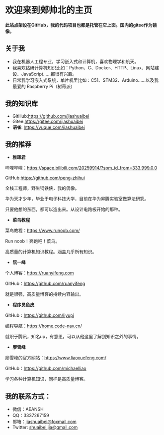 # 欢迎来到郏帅北的主页
**此站点架设在GitHub，我的代码项目也都是托管在它上面。国内的gitee作为镜像。**
## 关于我
- 我在机器人工程专业，学习嵌入式和计算机，喜欢物理学和航天。
- 我喜欢钻研计算机知识比如：Python、C、Docker、HTTP、Linux、网站建设、JavaScript……都很有兴趣。
- 日常我学习嵌入式系统，单片机里比如：C51、STM32、Arduino……以及我最爱的 Raspberry Pi（树莓派）
## 我的知识库
- GitHub:https://github.com/jiashuaibei
- Gitee:https://gitee.com/jiashuaibei
- **语雀**: https://yuque.com/jiashuaibei
## 我的推荐

- **稚晖君**

哔哩哔哩：https://space.bilibili.com/20259914/?spm_id_from=333.999.0.0

GitHub:https://github.com/peng-zhihui

全栈工程师，野生钢铁侠，我的偶像。

华为天才少年，毕业于电子科技大学，目前在华为昇腾实验室做算法研究。

只要他想的东西，都可以造出来。从设计电路板开始的那种。

- **菜鸟教程**

菜鸟教程：https://www.runoob.com/

Run noob！奔跑吧！菜鸟。

高质量的计算机知识教程。涵盖几乎所有知识。

- **阮一峰**

个人博客：https://ruanyifeng.com

GitHub：https://github.com/ruanyifeng

就是很强，高质量博客的持续内容输出。

- **程序员鱼皮**

GitHub：https://github.com/liyupi

编程导航：https://home.code-nav.cn/

就职于腾讯，知名up，有意思，可以从他这里了解到知识之外的事情。

- **廖雪峰**

廖雪峰的官方网站：https://www.liaoxuefeng.com/

GitHub：https://github.com/michaelliao

学习各种计算机知识，同样是高质量博客。

## 我的联系方式：

- 微信：AEANSH
- QQ：3337267159
- 邮箱：jiashuaibei@foxmail.com
- Twitter: shuaibei.jia@gmail.com
